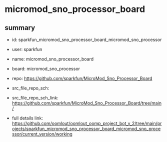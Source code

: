 # micromod_sno_processor_board
 
## summary 
* id: sparkfun_micromod_sno_processor_board_micromod_sno_processor
* user: sparkfun
* name: micromod_sno_processor_board
* board: micromod_sno_processor
* repo: https://github.com/sparkfun/MicroMod_Sno_Processor_Board



* src_file_repo_sch: 
* src_file_repo_sch_link: https://github.com/sparkfun/MicroMod_Sno_Processor_Board/tree/main/
* full details link: https://github.com/oomlout/oomlout_oomp_project_bot_v_2/tree/main/projects/sparkfun_micromod_sno_processor_board_micromod_sno_processor/current_version/working  







